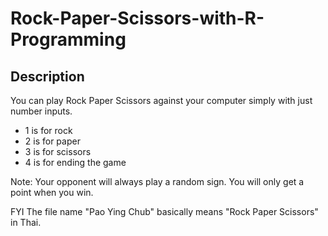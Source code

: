 # Rock-Paper-Scissors-with-R-Programming

## Description
You can play Rock Paper Scissors against your computer simply with just number inputs.
- 1 is for rock
- 2 is for paper
- 3 is for scissors
- 4 is for ending the game

Note: Your opponent will always play a random sign. You will only get a point when you win.

FYI The file name "Pao Ying Chub" basically means "Rock Paper Scissors" in Thai.

